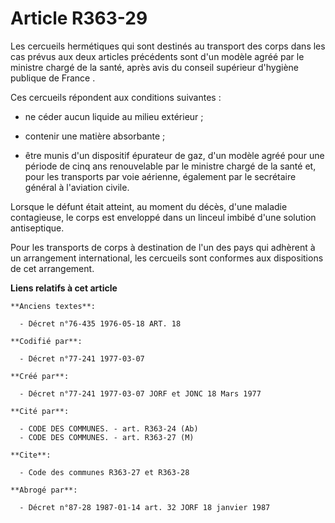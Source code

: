# Article R363-29

Les cercueils hermétiques qui sont destinés au transport des corps dans les cas prévus aux deux articles précédents sont d'un
modèle agréé par le ministre chargé de la santé, après avis du conseil supérieur d'hygiène publique de France     . 

Ces cercueils répondent aux conditions suivantes :

- ne céder aucun liquide au milieu extérieur ;

- contenir une matière absorbante ;

- être munis d'un dispositif épurateur de gaz, d'un modèle agréé pour une période de cinq ans renouvelable par le ministre
chargé de la santé et, pour les transports par voie aérienne, également par le secrétaire général à l'aviation civile. 

Lorsque le défunt était atteint, au moment du décès, d'une maladie contagieuse, le corps est enveloppé dans un linceul imbibé
d'une solution antiseptique. 

Pour les transports de corps à destination de l'un des pays qui adhèrent à un arrangement international, les cercueils sont
conformes aux dispositions de cet arrangement.

**Liens relatifs à cet article**

	**Anciens textes**:

	  - Décret n°76-435 1976-05-18 ART. 18

	**Codifié par**:

	  - Décret n°77-241 1977-03-07

	**Créé par**:

	  - Décret n°77-241 1977-03-07 JORF et JONC 18 Mars 1977

	**Cité par**:

	  - CODE DES COMMUNES. - art. R363-24 (Ab)
	  - CODE DES COMMUNES. - art. R363-27 (M)

	**Cite**:

	  - Code des communes R363-27 et R363-28

	**Abrogé par**:

	  - Décret n°87-28 1987-01-14 art. 32 JORF 18 janvier 1987
